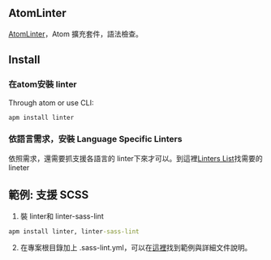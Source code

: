 ## AtomLinter
[AtomLinter](https://atom.io/packages/linter)，Atom 擴充套件，語法檢查。
## Install
### 在atom安裝 linter
Through atom or use CLI:
```
apm install linter
```
### 依語言需求，安裝 Language Specific Linters
依照需求，還需要抓支援各語言的 linter下來才可以。到這裡[Linters List](http://atomlinter.github.io/)找需要的 lineter

## 範例: 支援 SCSS
1. 裝 linter和 linter-sass-lint
```cmd
apm install linter, linter-sass-lint
```
2. 在專案根目錄加上 .sass-lint.yml，可以在[這裡](https://atom.io/packages/linter-sass-lint)找到範例與詳細文件說明。


